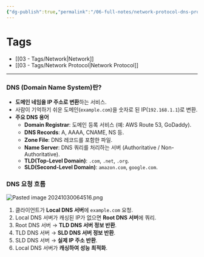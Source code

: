 ```yaml
---
{"dg-publish":true,"permalink":"/06-full-notes/network-protocol-dns-protocol/","noteIcon":""}
---
```


# Tags
- [[03 - Tags/Network\|Network]]
- [[03 - Tags/Network Protocol\|Network Protocol]]
---
### **DNS (Domain Name System)란?**

- **도메인 네임을 IP 주소로 변환**하는 서비스.
- 사람이 기억하기 쉬운 도메인(`example.com`)을 숫자로 된 IP(`192.168.1.1`)로 변환.
- **주요 DNS 용어**
    - **Domain Registrar**: 도메인 등록 서비스 (예: AWS Route 53, GoDaddy).
    - **DNS Records**: A, AAAA, CNAME, NS 등.
    - **Zone File**: DNS 레코드를 포함한 파일.
    - **Name Server**: DNS 쿼리를 처리하는 서버 (Authoritative / Non-Authoritative).
    - **TLD(Top-Level Domain)**: `.com`, `.net`, `.org`.
    - **SLD(Second-Level Domain)**: `amazon.com`, `google.com`.

### **DNS 요청 흐름**

![Pasted image 20241030064516.png](/img/user/image/Pasted%20image%2020241030064516.png)

1. 클라이언트가 **Local DNS 서버**에 `example.com` 요청.
2. Local DNS 서버가 캐싱된 IP가 없으면 **Root DNS 서버**에 쿼리.
3. Root DNS 서버 → **TLD DNS 서버 정보 반환**.
4. TLD DNS 서버 → **SLD DNS 서버 정보 반환**.
5. SLD DNS 서버 → **실제 IP 주소 반환**.
6. Local DNS 서버가 **캐싱하여 성능 최적화**.